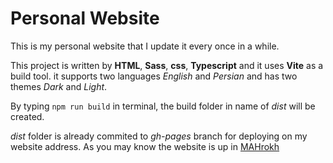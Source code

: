 # Personal Website
This is my personal website that I update it every once in a while.

This project is written by **HTML**, **Sass**, **css**, **Typescript** and it uses **Vite** as a build tool. it supports two languages *English* and *Persian* and has two themes *Dark* and *Light*.

By typing `npm run build` in terminal, the build folder in name of *dist* will be created.

*dist* folder is already commited to *gh-pages* branch for deploying on my website address.
As you may know the website is up in [MAHrokh](https://mahrokhnz.ir)
